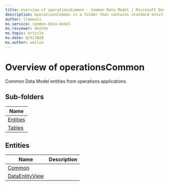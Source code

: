 ```yaml
---
title: overview of operationsCommon - Common Data Model | Microsoft Docs
description: operationsCommon is a folder that contains standard entities related to the Common Data Model.
author: llawwaii
ms.service: common-data-model
ms.reviewer: deonhe
ms.topic: article
ms.date: 8/5/2020
ms.author: weiluo
---
```


# Overview of operationsCommon

Common Data Model entities from operations applications  

## Sub-folders

|Name|
|---|
|[Entities](Entities/overview.md)|
|[Tables](Tables/overview.md)|




## Entities

|Name|Description|
|---|---|
|[Common](Common.md)||
|[DataEntityView](DataEntityView.md)||

